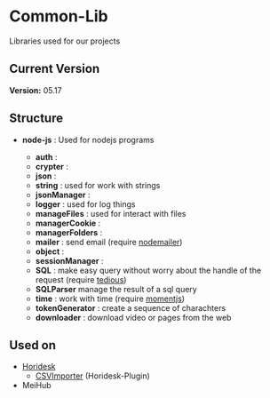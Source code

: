 # Common-Lib

Libraries used for our projects

## Current Version

**Version:** 05.17

## Structure

 - **node-js** : Used for nodejs programs
 
   * **auth** : 
   * **crypter** : 
   * **json** : 
   * **string** : used for work with strings
   * **jsonManager** : 
   * **logger** : used for log things
   * **manageFiles** : used for interact with files
   * **managerCookie** : 
   * **managerFolders** : 
   * **mailer** : send email (require [nodemailer](https://nodemailer.com/about/))
   * **object** : 
   * **sessionManager** : 
   * **SQL** : make easy query without worry about the handle of the request (require [tedious](https://github.com/tediousjs/tedious))
   * **SQLParser** manage the result of a sql query 
   * **time** : work with time (require [momentjs](https://momentjs.com/))
   * **tokenGenerator** : create a sequence of charachters
   * **downloader** : download video or pages from the web
   
   
   
## Used on

 - [Horidesk](https://github.com/LucaSoftware/Horidesk)
   * [CSVImporter](https://github.com/LucaSoftware/Horidesk-CSVImporter) (Horidesk-Plugin)
 - MeiHub
 

